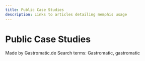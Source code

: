 ```yaml
---
title: Public Case Studies
description: Links to articles detailing memphis usage
---
```

<script setup>
import Embed from '/components/Embed.vue'
</script>
# Public Case Studies

<Embed url="https://medium.com/gastromatic/synchronizing-data-using-memphis-dev-a-case-study-2e6e9a7b5512" />
Made by Gastromatic.de

<Embed url="https://memphis.dev/blog/how-kela-is-using-memphis-dev-for-real-time-cyber-threats-identification/"/>
Search terms: Gastromatic, gastromatic
